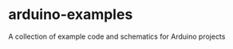 arduino-examples
================

A collection of example code and schematics for Arduino projects
